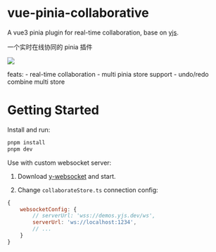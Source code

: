 # vue-pinia-collaborative

A vue3 pinia plugin for real-time collaboration, base on [yjs](https://github.com/yjs/yjs).

一个实时在线协同的 pinia 插件

![](https://github.com/tanghaojie/vue-pinia-collaborative/blob/master/screen.gif)

feats: - real-time collaboration - multi pinia store support - undo/redo combine multi store

# Getting Started

Install and run:

```sh
pnpm install
pnpm dev
```

Use with custom websocket server:

1. Download [y-websocket](https://github.com/yjs/y-websocket) and start.

2. Change `collaborateStore.ts` connection config:

```js
{
    websocketConfig: {
        // serverUrl: 'wss://demos.yjs.dev/ws',
        serverUrl: 'ws://localhost:1234',
        // ...
    }
}
```
